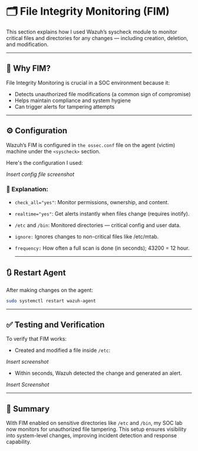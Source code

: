 # 🗂️ File Integrity Monitoring (FIM)

This section explains how I used Wazuh’s syscheck module to monitor critical files and directories for any changes — including creation, deletion, and modification.

---
## 🧠 Why FIM?
File Integrity Monitoring is crucial in a SOC environment because it:
- Detects unauthorized file modifications (a common sign of compromise)
- Helps maintain compliance and system hygiene
- Can trigger alerts for tampering attempts

---
## ⚙️ Configuration
Wazuh’s FIM is configured in `the ossec.conf` file on the agent (victim) machine under the `<syscheck>` section.

Here's the configuration I used:

*Insert config file screenshot*

### 🧾 Explanation:
- `check_all="yes"`: Monitor permissions, ownership, and content.
- `realtime="yes"`: Get alerts instantly when files change (requires inotify).
- `/etc` and `/bin`: Monitored directories — critical config and user data.
- `ignore:` Ignores changes to non-critical files like /etc/mtab.
- `frequency:` How often a full scan is done (in seconds); 43200 = 12 hour.

  ---
## 🔃 Restart Agent
After making changes on the agent:
```bash
sudo systemctl restart wazuh-agent
```
---
## ✅ Testing and Verification
To verify that FIM works:
- Created and modified a file inside `/etc`:

*Insert screenshot*

- Within seconds, Wazuh detected the change and generated an alert.

*Insert Screenshot*

---
## 📝 Summary
With FIM enabled on sensitive directories like `/etc` and `/bin`, my SOC lab now monitors for unauthorized file tampering. This setup ensures visibility into system-level changes, improving incident detection and response capability.
